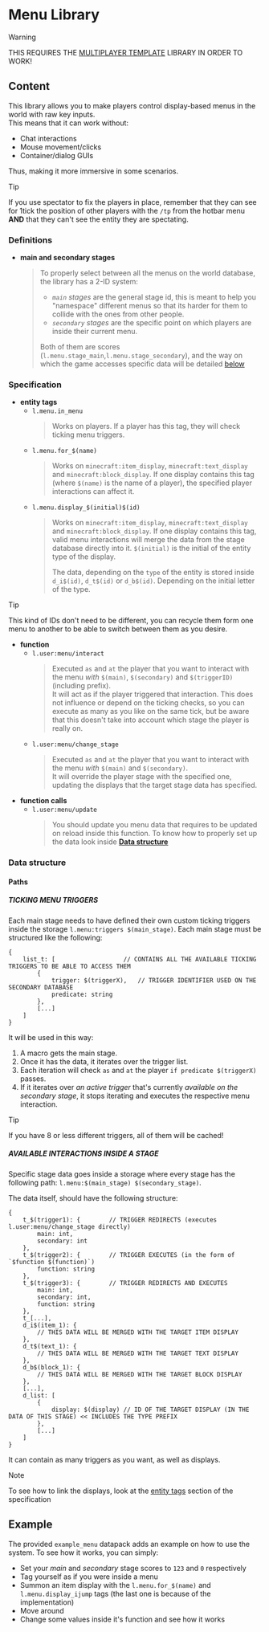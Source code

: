 # Menu Library

> [!WARNING]
> THIS REQUIRES THE [MULTIPLAYER TEMPLATE](https://github.com/Leinad677YT/MC-multiplayer_template/tree/main/) LIBRARY IN ORDER TO WORK!

## Content

This library allows you to make players control display-based menus in the world with raw key inputs.  
This means that it can work without:
- Chat interactions
- Mouse movement/clicks
- Container/dialog GUIs

Thus, making it more immersive in some scenarios.

> [!TIP]
> If you use spectator to fix the players in place, remember that they can see for 1tick the position of other players with the `/tp` from the hotbar menu **AND** that they can't see the entity they are spectating.

### Definitions

- **main and secondary stages**
    > To properly select between all the menus on the world database, the library has a 2-ID system:
    > 
    > - _`main` stages_ are the general stage id, this is meant to help you "namespace" different menus so that its harder for them to collide with the ones from other people.
    > - _`secondary` stages_ are the specific point on which players are inside their current menu.
    > 
    > Both of them are scores (`l.menu.stage_main`,`l.menu.stage_secondary`), and the way on which the game accesses specific data will be detailed [below](#data-structure)

### Specification

- **entity tags**
    - `l.menu.in_menu`
        > Works on players. If a player has this tag, they will check ticking menu triggers.
    - `l.menu.for_$(name)`
        > Works on `minecraft:item_display`, `minecraft:text_display` and `minecraft:block_display`. If one display contains this tag (where `$(name)` is the name of a player), the specified player interactions can affect it.
    - `l.menu.display_$(initial)$(id)`
        > Works on `minecraft:item_display`, `minecraft:text_display` and `minecraft:block_display`. If one display contains this tag, valid menu interactions will merge the data from the stage database directly into it. `$(initial)` is the initial of the entity type of the display.
        > 
        > The data, depending on the `type` of the entity is stored inside `d_i$(id)`, `d_t$(id)` or `d_b$(id)`. Depending on the initial letter of the type.
        
> [!TIP]  
> This kind of IDs don't need to be different, you can recycle them form one menu to another to be able to switch between them as you desire.
- **function**
    - `l.user:menu/interact`
        > Executed `as` and `at` the player that you want to interact with the menu _with_ `$(main)`, `$(secondary)` and `$(triggerID)`(including prefix).  
        > It will act as if the player triggered that interaction. This does not influence or depend on the ticking checks, so you can execute as many as you like on the same tick, but be aware that this doesn't take into account which stage the player is really on.
    - `l.user:menu/change_stage`
        > Executed `as` and `at` the player that you want to interact with the menu _with_ `$(main)` and `$(secondary)`.  
        > It will override the player stage with the specified one, updating the displays that the target stage data has specified.
- **function calls**
    - `l.user:menu/update`
        > You should update you menu data that requires to be updated on reload inside this function. To know how to properly set up the data look inside **[Data structure](#data-structure)**

### Data structure

#### Paths

##### **TICKING MENU TRIGGERS**

Each main stage needs to have defined their own custom ticking triggers inside the storage `l.menu:triggers $(main_stage)`. Each main stage must be structured like the following:
```
{
    list_t: [                   // CONTAINS ALL THE AVAILABLE TICKING TRIGGERS TO BE ABLE TO ACCESS THEM
        {
            trigger: $(triggerX),   // TRIGGER IDENTIFIER USED ON THE SECONDARY DATABASE
            predicate: string
        },
        [...]
    ]
}
```
It will be used in this way:

1. A macro gets the main stage.
2. Once it has the data, it iterates over the trigger list.
3. Each iteration will check `as` and `at` the player `if predicate $(triggerX)` passes.
4. If it iterates over _an active trigger_ that's currently _available on the secondary stage_, it stops iterating and executes the respective menu interaction.

> [!TIP]
> If you have 8 or less different triggers, all of them will be cached!

##### **AVAILABLE INTERACTIONS INSIDE A STAGE**

Specific stage data goes inside a storage where every stage has the following path: `l.menu:$(main_stage) $(secondary_stage)`.  

The data itself, should have the following structure:
```
{
    t_$(trigger1): {        // TRIGGER REDIRECTS (executes l.user:menu/change_stage directly)
        main: int,
        secondary: int
    },
    t_$(trigger2): {        // TRIGGER EXECUTES (in the form of `$function $(function)`)
        function: string
    },
    t_$(trigger3): {        // TRIGGER REDIRECTS AND EXECUTES
        main: int,
        secondary: int,
        function: string
    },
    t_[...],
    d_i$(item_1): {
        // THIS DATA WILL BE MERGED WITH THE TARGET ITEM DISPLAY
    },
    d_t$(text_1): {
        // THIS DATA WILL BE MERGED WITH THE TARGET TEXT DISPLAY
    },
    d_b$(block_1): {
        // THIS DATA WILL BE MERGED WITH THE TARGET BLOCK DISPLAY
    },
    [...],
    d_list: [
        {
            display: $(display) // ID OF THE TARGET DISPLAY (IN THE DATA OF THIS STAGE) << INCLUDES THE TYPE PREFIX
        },
        [...]
    ]
}
```

It can contain as many triggers as you want, as well as displays.

> [!NOTE]
> To see how to link the displays, look at the [entity tags](#specification) section of the specification

## Example

The provided `example_menu` datapack adds an example on how to use the system. To see how it works, you can simply:
- Set your _main_ and _secondary_ stage scores to `123` and `0` respectively
- Tag yourself as if you were inside a menu
- Summon an item display with the `l.menu.for_$(name)` and `l.menu.display_ijump` tags (the last one is because of the implementation)
- Move around
- Change some values inside it's function and see how it works
